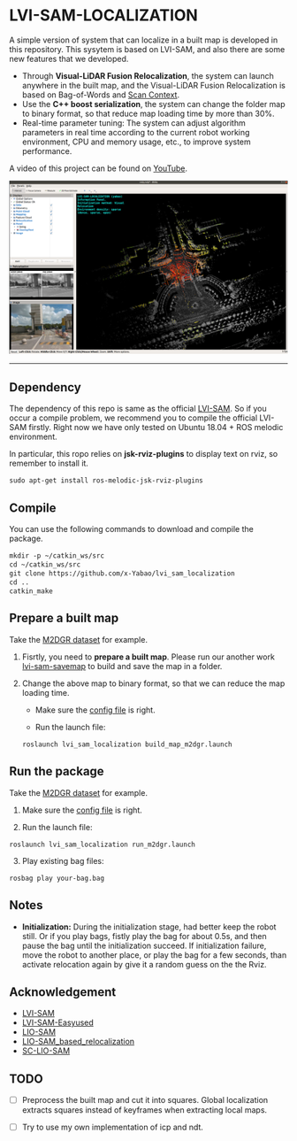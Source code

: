 # LVI-SAM-LOCALIZATION
A simple version of system that can localize in a built map is developed in this repository. This sysytem is based on LVI-SAM, and also there are some new features that we developed.  

- Through **Visual-LiDAR Fusion Relocalization**, the system can launch anywhere in the built map, and the Visual-LiDAR Fusion Relocalization is based on Bag-of-Words and [Scan Context](https://github.com/irapkaist/scancontext).
- Use the **C++ boost serialization**, the system can change the folder map to binary format, so that reduce map loading time by more than 30%.
- Real-time parameter tuning: The system can adjust algorithm parameters in real time according to the current robot working environment, CPU and memory usage, etc., to improve system performance.
  
A video of this project can be found on [YouTube](https://youtu.be/ZFumQSqMsE0).

<p align='center'>
    <img src="./doc/fig/localization.png" alt="drawing" width="800"/>
</p>

---

## Dependency
The dependency of this repo is same as the official [LVI-SAM](https://github.com/TixiaoShan/LVI-SAM). So if you occur a compile problem, we recommend you to compile the official LVI-SAM firstly. Right now we have only tested on Ubuntu 18.04 + ROS melodic environment.

In particular, this ropo relies on **jsk-rviz-plugins** to display text on rviz, so remember to install it.
```
sudo apt-get install ros-melodic-jsk-rviz-plugins
```

## Compile
You can use the following commands to download and compile the package.
```
mkdir -p ~/catkin_ws/src
cd ~/catkin_ws/src
git clone https://github.com/x-Yabao/lvi_sam_localization
cd ..
catkin_make
```

## Prepare a built map
Take the [M2DGR dataset](https://github.com/SJTU-ViSYS/M2DGR) for example.
1. Fisrtly, you need to **prepare a built map**. Please run our another work [lvi-sam-savemap](https://github.com/x-Yabao/lvi_sam_savemap) to build and save the map in a folder.
2. Change the above map to binary format, so that we can reduce the map loading time.
   
   - Make sure the [config file](./config/m2dgr/params_function.yaml) is right.
  
   - Run the launch file:
    ```
    roslaunch lvi_sam_localization build_map_m2dgr.launch
    ```


## Run the package
Take the [M2DGR dataset](https://github.com/SJTU-ViSYS/M2DGR) for example.
1. Make sure the [config file](./config/m2dgr/params_function.yaml) is right.

2. Run the launch file:
```
roslaunch lvi_sam_localization run_m2dgr.launch
```

3. Play existing bag files:
```
rosbag play your-bag.bag
```





## Notes
- **Initialization:** During the initialization stage, had better keep the robot still. Or if you play bags, fistly play the bag for about 0.5s, and then pause the bag until the initialization succeed. If initialization failure, move the robot to another place, or play the bag for a few seconds, than activate relocation again by give it a random guess on the the Rviz.

## Acknowledgement
- [LVI-SAM](https://github.com/TixiaoShan/LVI-SAM)
- [LVI-SAM-Easyused](https://github.com/Cc19245/LVI-SAM-Easyused)
- [LIO-SAM](https://github.com/TixiaoShan/LIO-SAM)
- [LIO-SAM_based_relocalization](https://github.com/Gaochao-hit/LIO-SAM_based_relocalization)
- [SC-LIO-SAM](https://github.com/gisbi-kim/SC-LIO-SAM)


## TODO
+ [ ] Preprocess the built map and cut it into squares. Global localization extracts squares instead of keyframes when extracting local maps.
+ [ ] Try to use my own implementation of icp and ndt.


